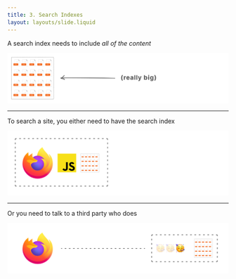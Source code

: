 ```yaml
---
title: 3. Search Indexes
layout: layouts/slide.liquid
---
```


A search index needs to include _all of the content_

![A representation of a search index, shown as a dotted line surrounding a large amount of html files, along with the text '(really big)'](/img/index.png)

---

To search a site, you either need to have the search index

![A representation of that search index being bundled with javascript and served to a browser](/img/client-bundle.png)

---

Or you need to talk to a third party who does

![A representation of that search index living on a third party and being requested by the browser](/img/server-bundle.png)
